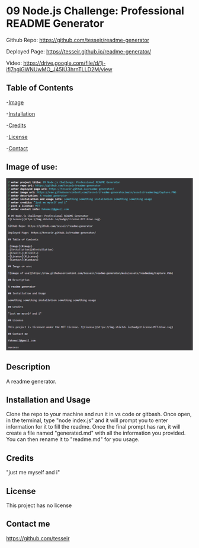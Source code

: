 # 09 Node.js Challenge: Professional README Generator 

Github Repo: https://github.com/tesseir/readme-generator

Deployed Page: https://tesseir.github.io/readme-generator/

Video: https://drive.google.com/file/d/1j-ifj7ngiGWNUwMO_J45IU3hrnTLLD2M/view

## Table of Contents

-[Image](#Image)

-[Installation](#Installation)

-[Credits](#Credits)

-[License](#License)

-[Contact](#Contact)

## Image of use:

![image of use](https://raw.githubusercontent.com/tesseir/readme-generator/main/assets/readmeimg/Capture.PNG)

## Description

A readme generator.

## Installation and Usage

Clone the repo to your machine and run it in vs code or gitbash. Once open, in the terminal, type "node index.js" and it will prompt you to enter information for it to fill the readme. Once the final prompt has ran, it will create a file named "generated.md" with all the information you provided. You can then rename it to "readme.md" for you usage.

## Credits

"just me myself and i"

## License

This project has no license   

## Contact me

https://github.com/tesseir